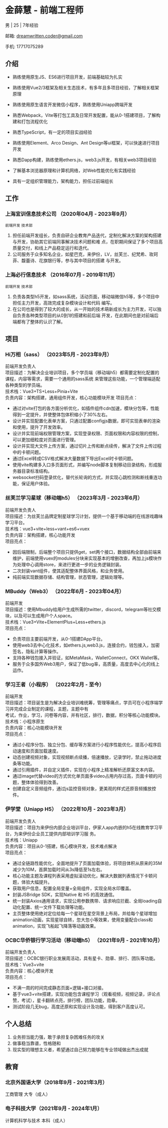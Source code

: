 # 金薛慧 - 前端工程师

男 | 25 | 7年经验

邮箱: dreamwritten.coder@gmail.com

手机: 17717075289

## 介绍

- 熟练使用原生JS、ES6进行项目开发，前端基础较为扎实

- 熟练使用Vue2/3框架及相关生态技术，有多年且多项目经验，了解相关框架原理

- 熟练使用原生语言开发微信小程序，熟练使用Uniapp跨端开发

- 熟悉Webpack，Vite等打包工具及日常开发配置，能从0-1搭建项目，了解构建和打包流程优化

- 熟悉TypeScript，有一定的项目实战经验

- 熟练使用Element、Arco Design、Ant Design等ui框架，可以快速进行项目开发

- 熟悉Dapp构建，熟练使用ethers.js，web3.js开发，有相关web3项目经验

- 了解基本浏览器原理和计算机网络，对Web性能优化有实践经验
  
- 具有一定组织管理能力，架构能力，担任过前端组长

## 工作

### 上海宜训信息技术公司 （2020年04月 - 2023年9月）

`前端开发` `技术部`

1. 担任前端开发组长，负责自研企业教育产品迭代，定制化解决方案的架构搭建与开发，协助其它前端同事解决技术问题和难
点，在职期间保证了多个项目高质量交付，和线上产品稳定运行和迭代。
2. 公司服务于众多知名企业，如星巴克，来伊份，LV，丝芙兰、纪梵希、玫珂菲、馥蕾诗、花旗银行等，参与其中项目的搭建
与开发。

### 上海必行信息技术 （2016年07月 - 2019年11月）

`前端开发` `技术部`

1. 负责各类型h5开发，如sass系统，活动页面，移动端微信h5等，多个项目中担任主力开发，高效完成复杂模块设计和代码
编写。
2. 在公司也是得到了较大的成长，从一开始的技术萌新成长为主力开发，可以独自负责各种类型项目的从0到1的搭建和前后端
开发，在此期间也是对前端后端都有了整体的认识了解。

## 项目

### Hi万相（sass） （2023年5月 - 2023年9月）

前端开发负责人  
项目描述：为解决企业培训项目，多个学员端（移动端h5）都需要定制化配置的课程，内容等需求，需要一个通用的sass系统
来管理这些功能，一个管理端适配各种类型的学员端。   
技术栈：Vue3+TS+Less+Pinia+Vite  
负责内容：架构搭建，通用组件开发，核心功能模块开发 
项目亮点：
* 通过对vite打包的各方面分析优化，如插件组件cdn加速，模块分包等，性能得到一定提升，并使整体包体积缩小了30%左右。  
* 设计并实现配置化表单方案，只通过配置configjs数据，即可实现表单的渲染和使用，提升了开发效率。  
* 设计并实现前端权限管理方案，实现登录权限、页面权限和内容权限的控制，可以更加细粒度对页面进行管理。  
* 设计并实现大文件上传方案，通过切片上传和断点续传，解决了文件上传过程中的卡顿问题。  
* 通过Excel转成CSV格式解决大量数据下导出Excel时卡顿问题。  
* 使用vite构建多入口多页面形式，并编写node脚本复制移动目录结构，形成服务器目录标准结构。  
* websocket扫码登录优化，替代长轮询的方式，并实现心跳检测和断线重连功能，保证用户体验。  

### 丝芙兰学习星球（移动端h5） （2023年3月 - 2023年6月）

前端开发负责人  
项目描述：为丝芙兰品牌定制星球学习计划，提供一个基于移动端的在线游戏趣味学习平台。  
技术栈：vue3+vite+less+vant+es6+vuex  
负责内容：架构搭建，核心功能开发  
项目亮点：
* 因后端限制，后端整个项目只提供get，set两个接口，数据结构全部由前端来维护，前端使用vuex的modules分块来实现基本的增删改查，再加上js模块作为处理中心调用store，来进行更进一步的业务逻辑封装。
* 二次封装vant组件，使其适配整体界面风格，和业务使用。
* 纯前端实现数据存储、结构管理，状态管理，逻辑处理等。

### MBuddy（Web3） （2022年6月 - 2023年04月）

前端开发  
项目描述：使用Mbuddy给用户生成所需的twitter，discord，telegram等社交模块，以及可以生成用户个人space。  
技术栈：Vue3+Vite+ElementPlus+Less+ethers.js  
项目亮点：
* 负责项目主要前端开发，从0-1搭建DApp平台。
* 使用web3去中心化技术，如ethers.js,web3.js，连接合约，钱包接入，加密签名，隐私计算等操作。
* 支持各种钱包接入并验证，如MetaMask，WalletConnect，OKX Wallet等。
* 服务于众多国外Web3用户，保证了低bug率，高质量，高度去中心化的线上运作。

### 学习王者（小程序） （2022年2月 - 至今）

前端开发  
项目描述：项目诞生是为解决企业培训难统筹，管理等痛点，学员可在小程序端学习并完成企业制定的课程，主题，主题中有  
考试，作业，学习，问卷等内容，并有社区，排行，数据，积分等核心功能模块。
技术栈：小程序原生  
负责内容：核心功能模块开发  
项目亮点：
* 通过小程序分包、独立分包、缓存等方案进行小程序性能优化，提高小程序启动速度和页面加载速度。
* 动态创建视频对象，实现视频断点续播，倍速播放，记录学时，禁止拖动进度条等功能。
* 通过引用插件，并自定义插件，实现在小程序上精准解析还原富文本内容。
* 通过image代替video的方式优化单页面多video占用内存过高，页面卡顿的问题，整体体验得到改善。
* 创建自定义音频组件，通过js监控音频对象，更美观的样式还原音频播放控件。

### 伊学堂（Uniapp H5） （2022年10月 - 2023年3月）

前端开发负责人  
项目描述：项目为来伊份内部企业培训平台，伊家人app内嵌的h5在线教育学习平台，为来伊份企业员工提供内部培训学习服
务。  
技术栈：Uniapp  
负责内容：项目从0-1搭建，核心模块开发，技术难点解决  
项目亮点：
* 通过全链路性能优化，全面地提升了页面加载体验，将项目体积从原来的35M减少为10M，首屏加载时间从3s降低至1s左右。
* 核心功能主题及课程列表采用虚拟滚动优化，解决大数据列表情况下卡顿问题，体验大幅提升。
* 获取用户信息，配置全局变量+全局组件，实现全局水印覆盖。
* 封装JSBridge SDK，实现Native 和 H5 的高效通信。
* 统一封装Axios通用请求，实现公用参数携带、请求响应拦截、全局loading自动化配置、统一文件下载处理等功能。
* 主页整体使用绝对定位给每一个星球在星空背景上布局，并给每个星球增加animation动画，实现星球自转，忽大忽小等效果，使用变量配合class和animation，实现飞船起飞降落等动画效果。

### OCBC华侨银行学习活动（移动端h5） （2021年9月 - 2021年10月）

前端开发负责人  
项目描述：OCBC银行职业发展周活动，具有星卡、勋章、排行、团队等功能。  
技术栈：Vue3+vite  
负责内容：核心模块开发  
项目亮点：
* 不满一周的时间完成静态页面+逻辑+接口对接。
* 基于vue3+vite搭建，实现功能包含课程学习（观看视频，视频记录，评论点赞，考试），星卡翻转点亮，排行榜，团队功能，勋章。
* 测试阶段几无bug，高度还原和实现设计及功能，得到客户高度认可。

## 个人总结
1. 业务担当能力强，敢于承担复杂困难任务的攻关
2. 做事稳当靠谱，性格随和
3. 现实型的理想主义者，希望通过自己努力能够在专业领域做出杰出成就

## 教育

### 北京外国语大学（2018年9月 - 2021年3月）

工商管理 大专（成人）

### 电子科技大学（2021年9月 - 2024年1月）

计算机科学与技术 本科（成人）
